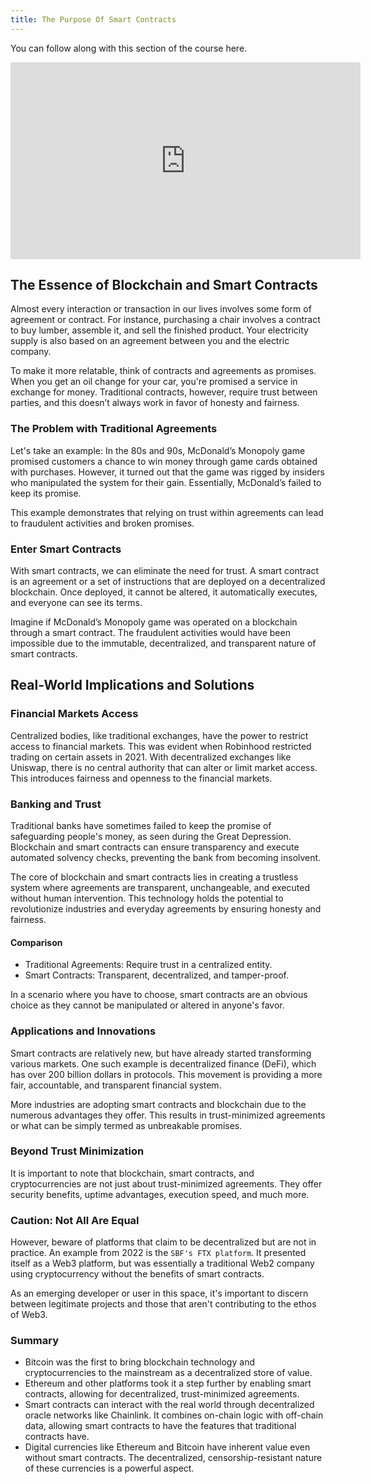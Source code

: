 ```yaml
---
title: The Purpose Of Smart Contracts
---
```


You can follow along with this section of the course here.

<iframe width="560" height="315" src="https://www.youtube.com/embed/yPzY4ifyGjY?si=VB_lEqevsU9MF_qn" title="YouTube video player" frameborder="0" allow="accelerometer; autoplay; clipboard-write; encrypted-media; gyroscope; picture-in-picture; web-share" allowfullscreen></iframe>

## The Essence of Blockchain and Smart Contracts

Almost every interaction or transaction in our lives involves some form of agreement or contract. For instance, purchasing a chair involves a contract to buy lumber, assemble it, and sell the finished product. Your electricity supply is also based on an agreement between you and the electric company.

To make it more relatable, think of contracts and agreements as promises. When you get an oil change for your car, you're promised a service in exchange for money. Traditional contracts, however, require trust between parties, and this doesn’t always work in favor of honesty and fairness.

### The Problem with Traditional Agreements

Let's take an example: In the 80s and 90s, McDonald’s Monopoly game promised customers a chance to win money through game cards obtained with purchases. However, it turned out that the game was rigged by insiders who manipulated the system for their gain. Essentially, McDonald’s failed to keep its promise.

This example demonstrates that relying on trust within agreements can lead to fraudulent activities and broken promises.

### Enter Smart Contracts

With smart contracts, we can eliminate the need for trust. A smart contract is an agreement or a set of instructions that are deployed on a decentralized blockchain. Once deployed, it cannot be altered, it automatically executes, and everyone can see its terms.

Imagine if McDonald’s Monopoly game was operated on a blockchain through a smart contract. The fraudulent activities would have been impossible due to the immutable, decentralized, and transparent nature of smart contracts.

## Real-World Implications and Solutions

### Financial Markets Access

Centralized bodies, like traditional exchanges, have the power to restrict access to financial markets. This was evident when Robinhood restricted trading on certain assets in 2021. With decentralized exchanges like Uniswap, there is no central authority that can alter or limit market access. This introduces fairness and openness to the financial markets.

### Banking and Trust

Traditional banks have sometimes failed to keep the promise of safeguarding people's money, as seen during the Great Depression. Blockchain and smart contracts can ensure transparency and execute automated solvency checks, preventing the bank from becoming insolvent.

The core of blockchain and smart contracts lies in creating a trustless system where agreements are transparent, unchangeable, and executed without human intervention. This technology holds the potential to revolutionize industries and everyday agreements by ensuring honesty and fairness.

#### Comparison

- Traditional Agreements: Require trust in a centralized entity.
- Smart Contracts: Transparent, decentralized, and tamper-proof.

In a scenario where you have to choose, smart contracts are an obvious choice as they cannot be manipulated or altered in anyone's favor.

### Applications and Innovations

Smart contracts are relatively new, but have already started transforming various markets. One such example is decentralized finance (DeFi), which has over 200 billion dollars in protocols. This movement is providing a more fair, accountable, and transparent financial system.

More industries are adopting smart contracts and blockchain due to the numerous advantages they offer. This results in trust-minimized agreements or what can be simply termed as unbreakable promises.

### Beyond Trust Minimization

It is important to note that blockchain, smart contracts, and cryptocurrencies are not just about trust-minimized agreements. They offer security benefits, uptime advantages, execution speed, and much more.

### Caution: Not All Are Equal

However, beware of platforms that claim to be decentralized but are not in practice. An example from 2022 is the `SBF's FTX platform`. It presented itself as a Web3 platform, but was essentially a traditional Web2 company using cryptocurrency without the benefits of smart contracts.

As an emerging developer or user in this space, it's important to discern between legitimate projects and those that aren't contributing to the ethos of Web3.

### Summary

- Bitcoin was the first to bring blockchain technology and cryptocurrencies to the mainstream as a decentralized store of value.
- Ethereum and other platforms took it a step further by enabling smart contracts, allowing for decentralized, trust-minimized agreements.
- Smart contracts can interact with the real world through decentralized oracle networks like Chainlink. It combines on-chain logic with off-chain data, allowing smart contracts to have the features that traditional contracts have.
- Digital currencies like Ethereum and Bitcoin have inherent value even without smart contracts. The decentralized, censorship-resistant nature of these currencies is a powerful aspect.
